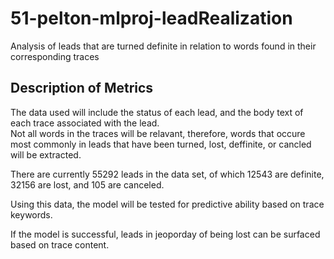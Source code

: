 # 51-pelton-mlproj-leadRealization
Analysis of leads that are turned definite in relation to words found in their corresponding traces

<h2>Description of Metrics</h2>
The data used will include the status of each lead, and the body text of each trace associated with the lead.

<br/>
Not all words in the traces will be relavant, therefore, words that occure most commonly in leads that have been turned, lost, deffinite, or cancled will be extracted.

There are currently 55292 leads in the data set, of which 12543 are definite, 32156 are lost, and 105 are canceled.

Using this data, the model will be tested for predictive ability based on trace keywords.

If the model is successful, leads in jeoporday of being lost can be surfaced based on trace content.

